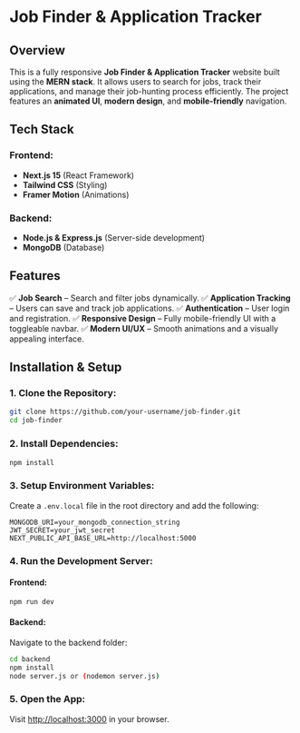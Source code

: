 # Job Finder & Application Tracker

## Overview
This is a fully responsive **Job Finder & Application Tracker** website built using the **MERN stack**. It allows users to search for jobs, track their applications, and manage their job-hunting process efficiently. The project features an **animated UI**, **modern design**, and **mobile-friendly** navigation.

## Tech Stack
### Frontend:
- **Next.js 15** (React Framework)
- **Tailwind CSS** (Styling)
- **Framer Motion** (Animations)

### Backend:
- **Node.js & Express.js** (Server-side development)
- **MongoDB** (Database)

## Features
✅ **Job Search** – Search and filter jobs dynamically.
✅ **Application Tracking** – Users can save and track job applications.
✅ **Authentication** – User login and registration.
✅ **Responsive Design** – Fully mobile-friendly UI with a toggleable navbar.
✅ **Modern UI/UX** – Smooth animations and a visually appealing interface.

## Installation & Setup

### 1. Clone the Repository:
```bash
git clone https://github.com/your-username/job-finder.git
cd job-finder
```

### 2. Install Dependencies:
```bash
npm install
```

### 3. Setup Environment Variables:
Create a `.env.local` file in the root directory and add the following:
```env
MONGODB_URI=your_mongodb_connection_string
JWT_SECRET=your_jwt_secret
NEXT_PUBLIC_API_BASE_URL=http://localhost:5000
```

### 4. Run the Development Server:
#### Frontend:
```bash
npm run dev
```
#### Backend:
Navigate to the backend folder:
```bash
cd backend
npm install
node server.js or (nodemon server.js)
```

### 5. Open the App:
Visit [http://localhost:3000](http://localhost:3000) in your browser.


